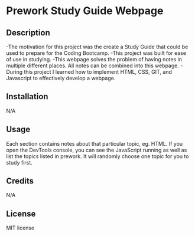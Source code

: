# Prework Study Guide Webpage

## Description

-The motivation for this project was the create a Study Guide that could be used to prepare for the Coding Bootcamp.
-This project was built for ease of use in studying.
-This webpage solves the problem of having notes in multiple different places. All notes can be combined into this webpage.
-During this project I learned how to implement HTML, CSS, GIT, and Javascript to effectively develop a webpage.

## Installation

N/A

## Usage

Each section contains notes about that particular topic, eg. HTML. If you open the DevTools console, you can see the JavaScript running as well as list the topics listed in prework. It will randomly choose one topic for you to study first.

## Credits

N/A

## License

MIT license
